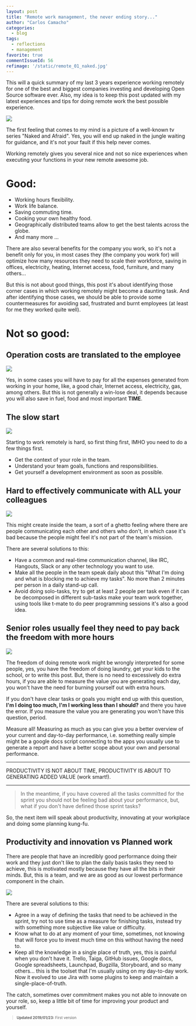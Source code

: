 ```yaml
---
layout: post
title: "Remote work management, the never ending story..."
author: "Carlos Camacho"
categories:
  - blog
tags:
  - reflections
  - management
favorite: true
commentIssueId: 56
refimage: '/static/remote_01_naked.jpg'
---
```


This will a quick summary of my last 3 years experience
working remotely for one of the best and biggest companies
investing and developing Open Source software ever.
Also, my idea is to keep this post
updated with my latest experiences and tips for doing
remote work the best possible experience.

![](/static/remote_01_naked.jpg)

The first feeling that comes to my mind is a picture
of a well-known tv series "Naked and Afraid".
Yes, you will end up naked in the jungle
waiting for guidance, and it's not your fault
if this help never comes.

Working remotely gives you several nice and not so
nice experiences when executing your functions in your
new remote awesome job.

# Good:

* Working hours flexibility.
* Work life balance.
* Saving commuting time.
* Cooking your own healthy food.
* Geographically distributed teams allow to get the best talents across the globe.
* And many more ...

There are also several benefits for the company you work,
so it's not a benefit only for you, in most cases they
(the company you work for) will optimize how many resources
they need to scale their workforce, saving in offices,
electricity, heating, Internet access, food, furniture,
and many others...

But this is not about good things, this post it's about identifying
those corner cases in which working remotely might become a daunting task.
And after identifying those cases, we should be able to provide some
countermeasures for avoiding sad, frustrated and burnt employees
(at least for me they worked quite well).


# Not so good:

## Operation costs are translated to the employee

![](/static/remote_03_time.png)

Yes, in some cases you will have to pay for all the expenses generated
from working in your home, like, a good chair, Internet access, electricity,
gas, among others. But this is not generally a win-lose deal, it depends
because you will also save in fuel, food and most important **TIME**.

## The slow start

![](/static/remote_03_onboard.jpg)

Starting to work remotely is hard, so first thing first,
IMHO you need to do a few things first.

* Get the context of your role in the team.
* Understand your team goals, functions and responsibilities.
* Get yourself a development environment as soon as possible.

## Hard to effectively communicate with ALL your colleagues

![](/static/remote_04_com.png)

This might create inside the team, a sort of a ghetto feeling
where there are people communicating each other and others who don't,
in which case it's bad because the people might feel it's not part
of the team's mission.

 There are several solutions to this:

* Have a common and real-time communication channel, like IRC, Hangouts, Slack or any other technology you want to use.
* Make all the people in the team speak daily about this "What I'm doing and what is blocking me to achieve my tasks". No more than 2 minutes per person in a daily stand-up call.
* Avoid doing solo-tasks, try to get at least 2 people per task even if it can be decomposed in different sub-tasks make your team work together, using tools like t-mate to do peer programming sessions it's also a good idea.

## Senior roles usually feel they need to pay back the freedom with more hours

![](/static/remote_04_overwork.jpg)

The freedom of doing remote work might be wrongly interpreted for some people,
yes, you have the freedom of doing laundry, get your kids to the school,
or to write this post. But, there is no need to excessively do extra hours,
if you are able to measure the value you are generating each day, you won't
have the need for burning yourself out with extra hours.

If you don't have clear tasks or goals you might end up with this
question, **I'm I doing too much, I'm I working less than I should?**
and there you have the error.
If you measure the value you are generating
you won't have this question, period.

Measure all! Measuring as much as you can give you a better overview
of your current and day-to-day performance, i.e. something really simple might be a
google docs script connecting to the apps you usually
use to generate a report and have a better scope about your own and personal performance.

---

PRODUCTIVITY IS NOT ABOUT TIME, PRODUCTIVITY IS ABOUT TO GENERATING ADDED VALUE (work smart!).

---

> In the meantime, if you have covered all the tasks committed for the sprint
> you should not be feeling bad about your performance,
> but, what if you don't have defined those sprint tasks?

So, the next item will speak about productivity,
innovating at your workplace and doing some planning kung-fu.

## Productivity and innovation vs Planned work

There are people that have an incredibly good performance doing
their work and they just don't like to plan the daily basis tasks they need
to achieve, this is motivated mostly because they have all the bits
in their minds. But, this is a team, and we are as good as our
lowest performance component in the chain.

![](/static/remote_02_improve.png)

There are several solutions to this:
* Agree in a way of defining the tasks that need to be achieved in the sprint,
try not to use time as a measure for finishing tasks, instead try with something
more subjective like value or difficulty.
* Know what to do at any moment of your time, sometimes, not knowing that
will force you to invest much time on this without having the need to.
* Keep all the knowledge in a single place of truth, yes, this is painful
when you don't have it. Trello, Taiga, GitHub issues, Google docs, Google spreadsheets,
Launchpad, Bugzilla, Storyboard, and so many others... this is the toolset that I'm usually
using on my day-to-day work. Now it evolved to use Jira with some plugins to keep and maintain a single-place-of-truth.

The catch, sometimes over commitment makes you not able to innovate on your role,
so, keep a little bit of time for improving your product and yourself.

<div style="font-size:10px">
  <blockquote>
    <p><strong>Updated 2019/01/23:</strong> First version</p>
  </blockquote>
</div>
